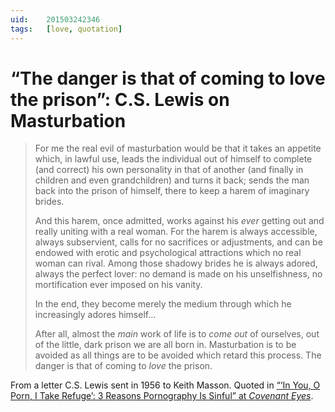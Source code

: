```yaml
---
uid:	201503242346
tags:	[love, quotation]
---
```


# “The danger is that of coming to love the prison”: C.S. Lewis on Masturbation

> For me the real evil of masturbation would be that it takes an appetite which, in lawful use, leads the individual out of himself to complete (and correct) his own personality in that of another (and finally in children and even grandchildren) and turns it back; sends the man back into the prison of himself, there to keep a harem of imaginary brides.
> 
> And this harem, once admitted, works against his *ever* getting out and really uniting with a real woman. For the harem is always accessible, always subservient, calls for no sacrifices or adjustments, and can be endowed with erotic and psychological attractions which no real woman can rival. Among those shadowy brides he is always adored, always the perfect lover: no demand is made on his unselfishness, no mortification ever imposed on his vanity.
> 
> In the end, they become merely the medium through which he increasingly adores himself…
> 
> After all, almost the *main* work of life is to *come out* of ourselves, out of the little, dark prison we are all born in. Masturbation is to be avoided as all things are to be avoided which retard this process. The danger is that of coming to *love* the prison.

From a letter C.S. Lewis sent in 1956 to Keith Masson. Quoted in [“‘In You, O Porn, I Take Refuge’: 3 Reasons Pornography Is Sinful” at *Covenant Eyes*](http://www.covenanteyes.com/2015/03/23/porn-is-sinful/).
